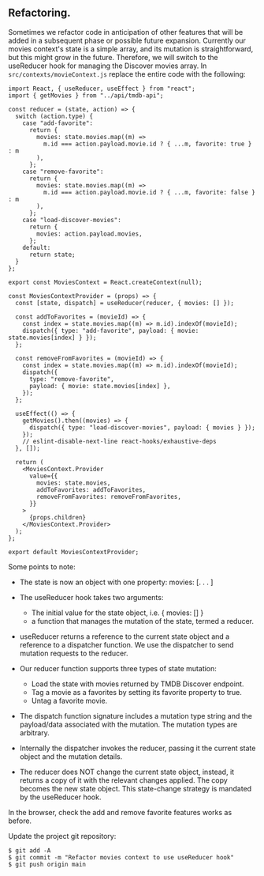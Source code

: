 ## Refactoring.

Sometimes we refactor code in anticipation of other features that will be added in a subsequent phase or possible future expansion. Currently our movies context's state is a simple array, and its mutation is straightforward, but this might grow in the future. Therefore, we will switch to the useReducer hook for managing the Discover movies array. In `src/contexts/movieContext.js` replace the entire code with the following:
~~~
import React, { useReducer, useEffect } from "react";
import { getMovies } from "../api/tmdb-api";

const reducer = (state, action) => {
  switch (action.type) {
    case "add-favorite":
      return {
        movies: state.movies.map((m) =>
          m.id === action.payload.movie.id ? { ...m, favorite: true } : m
        ),
      };
    case "remove-favorite":
      return {
        movies: state.movies.map((m) =>
          m.id === action.payload.movie.id ? { ...m, favorite: false } : m
        ),
      };
    case "load-discover-movies":
      return {
        movies: action.payload.movies,
      };
    default:
      return state;
  }
};

export const MoviesContext = React.createContext(null);

const MoviesContextProvider = (props) => {
  const [state, dispatch] = useReducer(reducer, { movies: [] });

  const addToFavorites = (movieId) => {
    const index = state.movies.map((m) => m.id).indexOf(movieId);
    dispatch({ type: "add-favorite", payload: { movie: state.movies[index] } });
  };

  const removeFromFavorites = (movieId) => {
    const index = state.movies.map((m) => m.id).indexOf(movieId);
    dispatch({
      type: "remove-favorite",
      payload: { movie: state.movies[index] },
    });
  };

  useEffect(() => {
    getMovies().then((movies) => {
      dispatch({ type: "load-discover-movies", payload: { movies } });
    });
    // eslint-disable-next-line react-hooks/exhaustive-deps
  }, []);

  return (
    <MoviesContext.Provider
      value={{
        movies: state.movies,
        addToFavorites: addToFavorites,
        removeFromFavorites: removeFromFavorites,
      }}
    >
      {props.children}
    </MoviesContext.Provider>
  );
};

export default MoviesContextProvider;
~~~
Some points to note:

+ The state is now an object with one property: movies: [. . . ]
+ The useReducer hook takes two arguments:

    + The initial value for the state object, i.e.
{ movies: [] }
    + a function that manages the mutation of the state, termed a reducer.

+ useReducer returns a reference to the current state object and a reference to a dispatcher function. We use the dispatcher to send mutation requests to the reducer.
+ Our reducer function supports three types of state mutation:

    + Load the state with movies returned by TMDB Discover endpoint.
    + Tag a movie as a favorites by setting its favorite property to true.
    + Untag a favorite movie.

+ The dispatch function signature includes a mutation type string and the payload/data associated with the mutation. The mutation types are arbitrary.
+ Internally the dispatcher invokes the reducer, passing it the current state object and the mutation details.
+ The reducer does NOT change the current state object, instead, it returns a copy of it with the relevant changes applied. The copy becomes the new state object. This state-change strategy is mandated by the useReducer hook.

In the browser, check the add and remove favorite features works as before.

Update the project git repository:
~~~
$ git add -A
$ git commit -m "Refactor movies context to use useReducer hook"
$ git push origin main
~~~